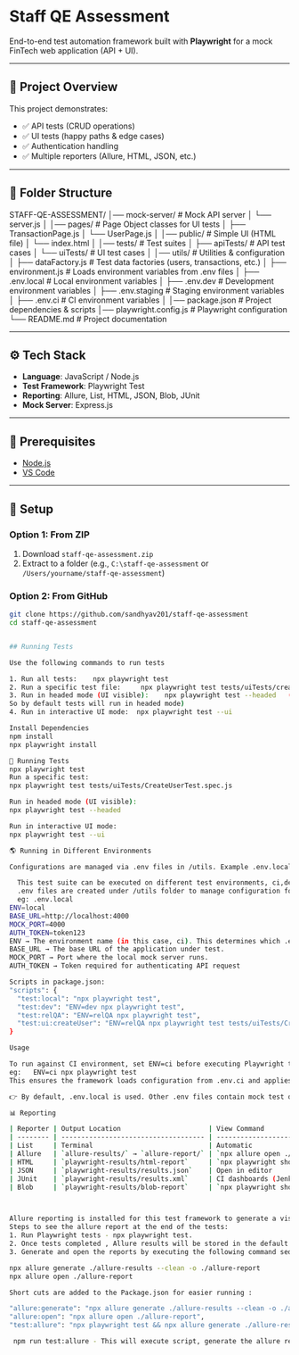 # Staff QE Assessment

End-to-end test automation framework built with **Playwright** for a mock FinTech web application (API + UI).

---

## 📌 Project Overview
This project demonstrates:
- ✅ API tests (CRUD operations)  
- ✅ UI tests (happy paths & edge cases)  
- ✅ Authentication handling  
- ✅ Multiple reporters (Allure, HTML, JSON, etc.)  

---

## 📂 Folder Structure


STAFF-QE-ASSESSMENT/
│── mock-server/ # Mock API server
│ └── server.js
│
│── pages/ # Page Object classes for UI tests
│ ├── TransactionPage.js
│ └── UserPage.js
│
│── public/ # Simple UI (HTML file)
│ └── index.html
│
│── tests/ # Test suites
│ ├── apiTests/ # API test cases
│ └── uiTests/ # UI test cases
│
│── utils/ # Utilities & configuration
│ ├── dataFactory.js # Test data factories (users, transactions, etc.)
│ ├── environment.js # Loads environment variables from .env files
│ ├── .env.local # Local environment variables
│ ├── .env.dev # Development environment variables
│ ├── .env.staging # Staging environment variables
│ ├── .env.ci # CI environment variables
│
│── package.json # Project dependencies & scripts
│── playwright.config.js # Playwright configuration
└── README.md # Project documentation


---

## ⚙️ Tech Stack
- **Language**: JavaScript / Node.js  
- **Test Framework**: Playwright Test  
- **Reporting**: Allure, List, HTML, JSON, Blob, JUnit  
- **Mock Server**: Express.js  

---

## 🔧 Prerequisites
- [Node.js](https://nodejs.org/en/download)  
- [VS Code](https://code.visualstudio.com/download)  

---

## 🚀 Setup

### Option 1: From ZIP
1. Download `staff-qe-assessment.zip`  
2. Extract to a folder (e.g., `C:\staff-qe-assessment` or `/Users/yourname/staff-qe-assessment`)  

### Option 2: From GitHub
```bash
git clone https://github.com/sandhyav201/staff-qe-assessment
cd staff-qe-assessment


## Running Tests

Use the following commands to run tests 

1. Run all tests:    npx playwright test
2. Run a specific test file:     npx playwright test tests/uiTests/createUserTest.spec.js
3. Run in headed mode (UI visible):    npx playwright test --headed   (headless mode is set to false in playwright.config.js. 
So by default tests will run in headed mode)
4. Run in interactive UI mode:  npx playwright test --ui

Install Dependencies
npm install
npx playwright install

🧪 Running Tests
npx playwright test
Run a specific test:
npx playwright test tests/uiTests/CreateUserTest.spec.js

Run in headed mode (UI visible):
npx playwright test --headed

Run in interactive UI mode:
npx playwright test --ui

🌎 Running in Different Environments

Configurations are managed via .env files in /utils. Example .env.local:

  This test suite can be executed on different test environments, ci,dev,local, staging and prod. 
  .env files are created under /utils folder to manage configuration for different environments.
  eg: .env.local 
ENV=local
BASE_URL=http://localhost:4000
MOCK_PORT=4000
AUTH_TOKEN=token123
ENV → The environment name (in this case, ci). This determines which .env file is loaded.
BASE_URL → The base URL of the application under test.
MOCK_PORT → Port where the local mock server runs.
AUTH_TOKEN → Token required for authenticating API request

Scripts in package.json:
"scripts": {
  "test:local": "npx playwright test",
  "test:dev": "ENV=dev npx playwright test",
  "test:relQA": "ENV=relQA npx playwright test",
  "test:ui:createUser": "ENV=relQA npx playwright test tests/uiTests/CreateUserTest.spec.js"
}

Usage 

To run against CI environment, set ENV=ci before executing Playwright tests:
eg:   ENV=ci npx playwright test
This ensures the framework loads configuration from .env.ci and applies the correct base URL, mock server port, and authentication token.

👉 By default, .env.local is used. Other .env files contain mock test data. So cannot be executed at this point.

📊 Reporting

| Reporter | Output Location                      | View Command                                                |
| -------- | ------------------------------------ | ----------------------------------------------------------- |
| List     | Terminal                             | Automatic                                                   |
| Allure   | `allure-results/` → `allure-report/` | `npx allure open ./allure-report`                           |
| HTML     | `playwright-results/html-report`     | `npx playwright show-report playwright-results/html-report` |
| JSON     | `playwright-results/results.json`    | Open in editor                                              |
| JUnit    | `playwright-results/results.xml`     | CI dashboards (Jenkins, GitLab, etc.)                       |
| Blob     | `playwright-results/blob-report`     | `npx playwright show-report playwright-results/blob-report` |



Allure reporting is installed for this test framework to generate a visual, interactive and detailed reports for automated tests.
Steps to see the allure report at the end of the tests:
1. Run Playwright tests - npx playwright test.
2. Once tests completed , Allure results will be stored in the default folder : allure-results
3. Generate and open the reports by executing the following command sequentially:

npx allure generate ./allure-results --clean -o ./allure-report
npx allure open ./allure-report

Short cuts are added to the Package.json for easier running :

"allure:generate": "npx allure generate ./allure-results --clean -o ./allure-report",
"allure:open": "npx allure open ./allure-report",
"test:allure": "npx playwright test && npx allure generate ./allure-results --clean -o ./allure-report && npx allure open ./allure-report"

 npm run test:allure - This will execute script, generate the allure report and open it in browser in one single step.
